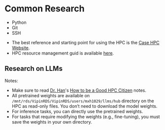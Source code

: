 # Common Research

* Python
* Git
* SSH 

- The best reference and starting point for using the HPC is the [Case HPC Website](https://sites.google.com/a/case.edu/hpcc/).
- HPC resource management guid is available [here](https://cwru-llm-workshop.notion.site/HPC-Resources-1056ed3cae46806cbc1cd8b32ab1cb17).

## Research on LLMs

Notes:
- Make sure to read [Dr. Han](https://ahxt.github.io/)'s [How to be a Good HPC Citizen](https://mlcase.notion.site/How-to-be-a-Good-HPC-Citizen-160867616eb980fa8c76c3965d729a7b) notes.
- All pretrained weights are available on `/mnt/rds/VipinRDS/VipinRDS/users/mxh1029/llms/hub` directory on the HPC as read-only files. You don’t need to download the model weights.
- For inference tasks, you can directly use the pretrained weights.
- For tasks that require modifying the weights (e.g., fine-tuning), you must save the weights in your own directory.
